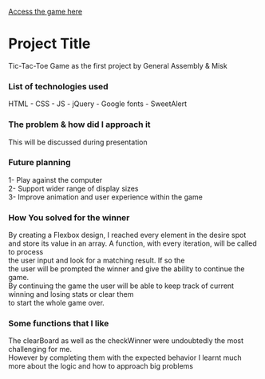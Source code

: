 [Access the game here](https://naderdroid.github.io/tic-tac-toe/root/intro.html)

# Project Title

Tic-Tac-Toe Game as the first project by General Assembly & Misk


### List of technologies used

HTML - CSS - JS - jQuery - Google fonts - SweetAlert


### The problem & how did I approach it

This will be discussed during presentation

### Future planning

1- Play against the computer  
2- Support wider range of display sizes  
3- Improve animation and user experience within the game 


### How You solved for the winner
By creating a Flexbox design, I reached every element in the desire spot  
and store its value in an array. A function, with every iteration, will be called to process  
the user input and look for a matching result. If so the  
the user will be prompted the winner and give the ability to continue the game.  
By continuing the game the user will be able to keep track of current winning and losing stats or clear them  
to start the whole game over.

### Some functions that I like
The clearBoard as well as the checkWinner were undoubtedly the most challenging for me.  
However by completing them with the expected behavior I learnt much more about the logic and how to approach big problems    

